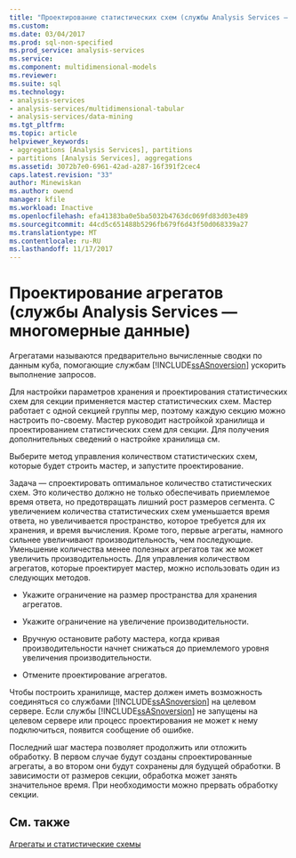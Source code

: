 ```yaml
---
title: "Проектирование статистических схем (службы Analysis Services — многомерные) | Документы Microsoft"
ms.custom: 
ms.date: 03/04/2017
ms.prod: sql-non-specified
ms.prod_service: analysis-services
ms.service: 
ms.component: multidimensional-models
ms.reviewer: 
ms.suite: sql
ms.technology:
- analysis-services
- analysis-services/multidimensional-tabular
- analysis-services/data-mining
ms.tgt_pltfrm: 
ms.topic: article
helpviewer_keywords:
- aggregations [Analysis Services], partitions
- partitions [Analysis Services], aggregations
ms.assetid: 3072b7e0-6961-42ad-a287-16f391f2cec4
caps.latest.revision: "33"
author: Minewiskan
ms.author: owend
manager: kfile
ms.workload: Inactive
ms.openlocfilehash: efa41383ba0e5ba5032b4763dc069fd83d03e489
ms.sourcegitcommit: 44cd5c651488b5296fb679f6d43f50d068339a27
ms.translationtype: MT
ms.contentlocale: ru-RU
ms.lasthandoff: 11/17/2017
---
```

# <a name="designing-aggregations-analysis-services---multidimensional"></a>Проектирование агрегатов (службы Analysis Services — многомерные данные)
  Агрегатами называются предварительно вычисленные сводки по данным куба, помогающие службам [!INCLUDE[ssASnoversion](../../includes/ssasnoversion-md.md)] ускорить выполнение запросов.  
  
 Для настройки параметров хранения и проектирования статистических схем для секции применяется мастер статистических схем. Мастер работает с одной секцией группы мер, поэтому каждую секцию можно настроить по-своему. Мастер руководит настройкой хранилища и проектированием статистических схем для секции. Для получения дополнительных сведений о настройке хранилища см.  
  
 Выберите метод управления количеством статистических схем, которые будет строить мастер, и запустите проектирование.  
  
 Задача — спроектировать оптимальное количество статистических схем. Это количество должно не только обеспечивать приемлемое время ответа, но предотвращать лишний рост размеров сегмента. С увеличением количества статистических схем уменьшается время ответа, но увеличивается пространство, которое требуется для их хранения, и время вычисления. Кроме того, первые агрегаты, намного сильнее увеличивают производительность, чем последующие. Уменьшение количества менее полезных агрегатов так же может увеличить производительность. Для управления количеством агрегатов, которые проектирует мастер, можно использовать один из следующих методов.  
  
-   Укажите ограничение на размер пространства для хранения агрегатов.  
  
-   Укажите ограничение на увеличение производительности.  
  
-   Вручную остановите работу мастера, когда кривая производительности начнет снижаться до приемлемого уровня увеличения производительности.  
  
-   Отмените проектирование агрегатов.  
  
 Чтобы построить хранилище, мастер должен иметь возможность соединяться со службами [!INCLUDE[ssASnoversion](../../includes/ssasnoversion-md.md)] на целевом сервере. Если службы [!INCLUDE[ssASnoversion](../../includes/ssasnoversion-md.md)] не запущены на целевом сервере или процесс проектирования не может к нему подключиться, появится сообщение об ошибке.  
  
 Последний шаг мастера позволяет продолжить или отложить обработку. В первом случае будут созданы спроектированные агрегаты, а во втором они будут сохранены для будущей обработки. В зависимости от размеров секции, обработка может занять значительное время. При необходимости можно прервать обработку секции.  
  
## <a name="see-also"></a>См. также  
 [Агрегаты и статистические схемы](../../analysis-services/multidimensional-models-olap-logical-cube-objects/aggregations-and-aggregation-designs.md)  
  
  
